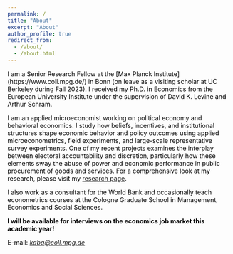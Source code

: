 ```yaml
---
permalink: /
title: "About"
excerpt: "About"
author_profile: true
redirect_from: 
  - /about/
  - /about.html
---
```


<span style="color:Black; font-size: 14px">
I am a Senior Research Fellow at the [Max Planck Institute](https://www.coll.mpg.de/) in Bonn (on leave as a visiting scholar at UC Berkeley during Fall 2023). I received my Ph.D. in Economics from the European University Institute under the supervision of David K. Levine and Arthur Schram. </span>

<span style="color:Black; font-size: 14px"> I am an applied microeconomist working on political economy and behavioral economics. I study how beliefs, incentives, and institutional structures shape economic behavior and policy outcomes using applied microeconometrics, field experiments, and large-scale representative survey experiments. One of my recent projects examines the interplay between electoral accountability and discretion, particularly how these elements sway the abuse of power and economic performance in public procurement of goods and services. For a comprehensive look at my research, please visit my [research page](https://mustafakaba.github.io/research/). </span> 

<span style="color:Black; font-size: 14px"> I also work as a consultant for the World Bank and occasionally teach econometrics courses at the Cologne Graduate School in Management, Economics and Social Sciences. </span>

<span style="color:Black; font-size: 14px"> **I will be available for interviews on the economics job market this academic year!**  </span>


<span style="color:Black; font-size: 14px"> E-mail: *kaba@coll.mpg.de* </span>

